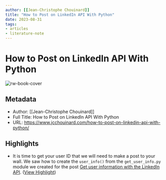 ```yaml
---
author: [[Jean-Christophe Chouinard]]
title: "How to Post on LinkedIn API With Python"
date: 2023-08-31
tags: 
- articles
- literature-note
---
```

# How to Post on LinkedIn API With Python

![rw-book-cover](https://www.jcchouinard.com/wp-content/uploads/2020/11/image-46-1024x344.png)

## Metadata
- Author: [[Jean-Christophe Chouinard]]
- Full Title: How to Post on LinkedIn API With Python
- URL: https://www.jcchouinard.com/how-to-post-on-linkedin-api-with-python/

## Highlights
- It is time to get your user ID that we will need to make a post to your wall.
  We saw how to create the `user_info()` from the `get_user_info.py` module we created for the post [Get user information with the LinkedIn API](https://www.jcchouinard.com/get-user-information-using-linkedin-api/). ([View Highlight](https://read.readwise.io/read/01h949dbp9x6yq9exg0ev3arp8))
